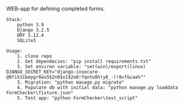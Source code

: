 WEB-app for defining completed forms.

    Stack:
        python 3.9
        Django 3.2.5
        DRF 3.12.4
        SQLite3

    Usage:
        1. clone repo
        2. Get dependecies: "pip install requirements.txt"
        3. Set environ variable: "set(win)/export(linux) DJANGO_SECRET_KEY="django-insecure-@8fik3ibepgr8as5$2n8$x1$2o8!fqnto8h)y8_-)!8=f&caa%"" 
        3. Migration: "python manage.py migrate"
        4. Populate db with initial data: "python manage.py loaddata FormChecker\fixture.json"
        5. Test app: "python FormChecker\test_script"
